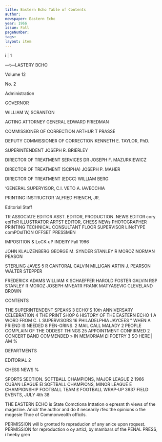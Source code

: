 ```yaml
---
title: Eastern Echo Table of Contents
author:
newspaper: Eastern Echo
year: 1966
issue: Fall
pageNumber: 
tags:
layout: item
---
```


i | 1

—t—LASTERY BCHO

Volume 12

No. 2

Administration

GOVERNOR

WILLIAM W, SCRANTON

ACTING ATTORNEY GENERAL EDWARD FRIEDMAN

COMMISSIONER OF CORRECTION ARTHUR T PRASSE

DEPUTY COMMISSIONER OF CORRECTION KENNETH E. TAYLOR, PhD.

SUPERINTENDENT JOSEPH R. BRIERLEY

DIRECTOR OF TREATMENT SERVICES DR JOSEPH F. MAZURKIEWICZ

DIRECTOR OF TREATMENT (SCIPHA) JOSEPH P. MAHER

DIRECTOR OF TREATMENT (EDCC) WILLIAM BERG

‘GENERAL SUPERYISOR, C.I. VETO A. IAVECCHIA

PRINTING INSTRUCTOR 'ALFRED FRENCH, JR.

Editorial Staff

TR ASSOCIATE EDITOR ASST. EDITOR, PRODUCTION. NEWS EDITOR cory eoiToR ILLUSTRATOR ARTST EDITOR, CHESS NEWs PHOTOGRAPHER PRINTING TECHNICAL CONSULTANT FLOOR SUPERVISOR LiNoTYPE comPOsITION OFFSET PRESSMEN

IMPOSITION & LoCK-uP INDERY Fall 1966

JOHN KLAUZENBERG GEORGE M. SYNDER STANLEY R MOROZ NORMAN PEASON

STERLING JAVES 5 R CANTORAL CALVIN MILLIGAN ARTIN J. PEARSON WALTER STEPPER

FREDERICK ADAMS WILLIAM K SCHAEFFER HAROLD FOSTER GALVIN RSP STANLEY R MOROZ JOSEPH MNEATR FRANK MATYASEVIC CLEVELAND BROWN

CONTENTS

THE SUPERINTENDENT SPEAKS 3 ECHO'S 10th ANNIVERSARY CELEBRATION 4 THE PRINT SHOP 6 HISTORY OF THE EASTERN ECHO 1 A WORD FROM C. I. SUPERVISORS 16 PHILADELPHIA JAYCEES ” WHEN A FRIEND IS NEEDED 8 PEN-GRINS. 2 MAIL CALL MALADY 2 PEOPLE COMPLAIN OF THE ODDEST THINGS 25 APPOINTMENT CONFIRMED 2 CONCERT BAND COMMENDED » IN MEMORIAM £l POETRY 3 SO HERE | AM %

DEPARTMENTS

EDITORIAL 2

CHESS NEWS %

SPORTS SECTION. SOFTBALL CHAMPIONS, MAJOR LEAGUE 2 1966 CUBAN LEAGUE El SOFTBALL CHAMPIONS, MINOR LEAGUE E CHAMPIONSHIP FOOTBALL TEAM £ FOOTBALL WRAP-UP 3637 FIELD EVENTS, JULY 4th 38

THE EASTERN ECHO is State Comctiona Inttation o epresnt th views of the magezine. Aniclr the author and do it necearily rfec the opinions o the mogesie Thoe of Commonveolth officils.

PERMISSION will b gronted fo repraducion of any anice upon roqsest. PERMISSION for reproduction o oy articl, by mambars of the PENAL PRESS, i heeby gren
